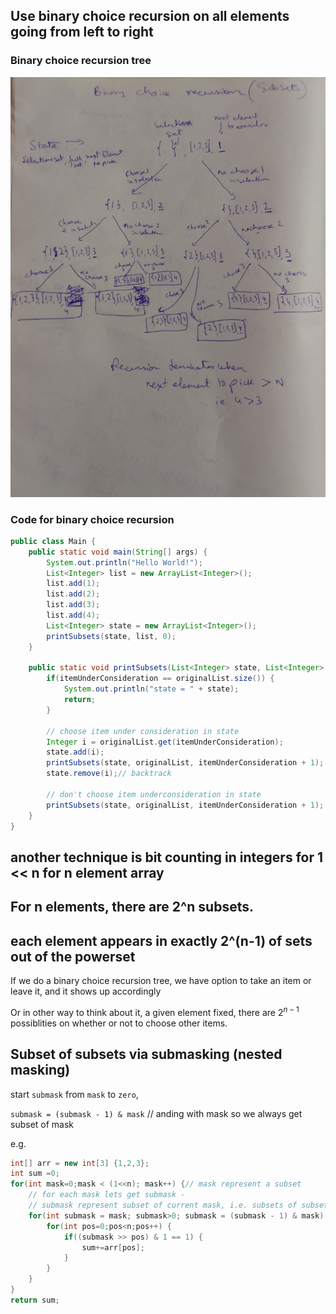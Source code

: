

## Use binary choice recursion on all elements going from left to right

### Binary choice recursion tree

![binary choice recursion](images/binary_choice.jpg)

### Code for binary choice recursion

```java
public class Main {
    public static void main(String[] args) {
        System.out.println("Hello World!");
        List<Integer> list = new ArrayList<Integer>();
        list.add(1);
        list.add(2);
        list.add(3);
        list.add(4);
        List<Integer> state = new ArrayList<Integer>();
        printSubsets(state, list, 0);
    }
    
    public static void printSubsets(List<Integer> state, List<Integer> originalList, int itemUnderConsideration) {
        if(itemUnderConsideration == originalList.size()) {
            System.out.println("state = " + state);
            return;
        }
        
        // choose item under consideration in state
        Integer i = originalList.get(itemUnderConsideration);
        state.add(i);
        printSubsets(state, originalList, itemUnderConsideration + 1);
        state.remove(i);// backtrack
        
        // don't choose item underconsideration in state
        printSubsets(state, originalList, itemUnderConsideration + 1);
    }
}
```

## another technique is bit counting in integers for 1 << n for n element array

## For n elements, there are 2^n subsets.

## each element appears in exactly 2^(n-1) of sets out of the powerset

If we do a binary choice recursion tree, we have option to take an item or leave it, and it shows up accordingly

Or in other way to think about it, a given element fixed, there are $2^{n-1}$ possiblities on whether or not to choose other items.

## Subset of subsets via submasking (nested masking)

start `submask` from `mask` to `zero`,

`submask = (submask - 1) & mask` // anding with mask so we always get subset of mask

e.g.

```java
int[] arr = new int[3] {1,2,3};
int sum =0;
for(int mask=0;mask < (1<<n); mask++) {// mask represent a subset
    // for each mask lets get submask - 
    // submask represent subset of current mask, i.e. subsets of subsets
    for(int submask = mask; submask>0; submask = (submask - 1) & mask) {
        for(int pos=0;pos<n;pos++) {
            if((submask >> pos) & 1 == 1) {
                sum+=arr[pos];
            }
        }
    }
}
return sum;
```
